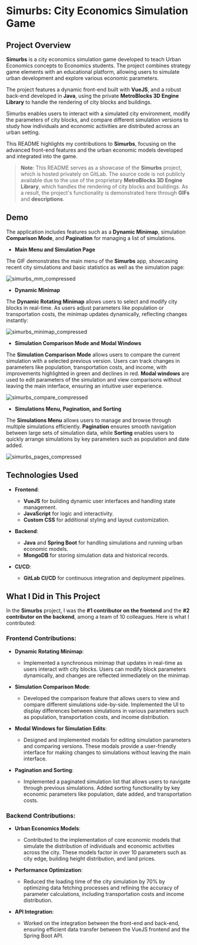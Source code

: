 # Simurbs: City Economics Simulation Game

## Project Overview

**Simurbs** is a city economics simulation game developed to teach Urban Economics concepts to Economics students. The project combines strategy game elements with an educational platform, allowing users to simulate urban development and explore various economic parameters. 

The project features a dynamic front-end built with **VueJS**, and a robust back-end developed in **Java**, using the private **MetroBlocks 3D Engine Library** to handle the rendering of city blocks and buildings. 

Simurbs enables users to interact with a simulated city environment, modify the parameters of city blocks, and compare different simulation versions to study how individuals and economic activities are distributed across an urban setting.

This README highlights my contributions to **Simurbs**, focusing on the advanced front-end features and the urban economic models developed and integrated into the game.

> **Note**: This README serves as a showcase of the **Simurbs** project, which is hosted privately on GitLab. The source code is not publicly available due to the use of the proprietary **MetroBlocks 3D Engine Library**, which handles the rendering of city blocks and buildings. As a result, the project's functionality is demonstrated here through **GIFs** and **descriptions**.

## Demo

The application includes features such as a **Dynamic Minimap**, simulation **Comparison Mode**, and **Pagination** for managing a list of simulations. 

- **Main Menu and Simulation Page**

The GIF demonstrates the main menu of the **Simurbs** app, showcasing recent city simulations and basic statistics as well as the simulation page:

![simurbs_mm_compressed](https://github.com/user-attachments/assets/4279ec0d-f299-4fc4-a97a-9a3f5ae5ec8e)

- **Dynamic Minimap**

The **Dynamic Rotating Minimap** allows users to select and modify city blocks in real-time. As users adjust parameters like population or transportation costs, the minimap updates dynamically, reflecting changes instantly:

![simurbs_minimap_compressed](https://github.com/user-attachments/assets/0ce051ef-3599-4294-96d0-8a3c46bf3eef)

- **Simulation Comparison Mode and Modal Windows**

The **Simulation Comparison Mode** allows users to compare the current simulation with a selected previous version. Users can track changes in parameters like population, transportation costs, and income, with improvements highlighted in green and declines in red. **Modal windows** are used to edit parameters of the simulation and view comparisons without leaving the main interface, ensuring an intuitive user experience.

![simurbs_compare_compressed](https://github.com/user-attachments/assets/ea1b46a5-7be6-4f9c-a21d-9a0e79f03078)

- **Simulations Menu, Pagination, and Sorting**

The **Simulations Menu** allows users to manage and browse through multiple simulations efficiently. **Pagination** ensures smooth navigation between large sets of simulation data, while **Sorting** enables users to quickly arrange simulations by key parameters such as population and date added.

![simurbs_pages_compressed](https://github.com/user-attachments/assets/980f1d6f-265e-4732-a4fe-f80cba7c5ac2)

## Technologies Used

- **Frontend**:
  - **VueJS** for building dynamic user interfaces and handling state management.
  - **JavaScript** for logic and interactivity.
  - **Custom CSS** for additional styling and layout customization.
  
- **Backend**:
  - **Java** and **Spring Boot** for handling simulations and running urban economic models.
  - **MongoDB** for storing simulation data and historical records.
  
- **CI/CD**:
  - **GitLab CI/CD** for continuous integration and deployment pipelines.

## What I Did in This Project

In the **Simurbs** project, I was the **#1 contributor on the frontend** and the **#2 contributor on the backend**, among a team of 10 colleagues. Here is what I contributed:

### Frontend Contributions:

- **Dynamic Rotating Minimap**:
  - Implemented a synchronous minimap that updates in real-time as users interact with city blocks. Users can modify block parameters dynamically, and changes are reflected immediately on the minimap.

- **Simulation Comparison Mode**:
  - Developed the comparison feature that allows users to view and compare different simulations side-by-side. Implemented the UI to display differences between simulations in various parameters such as population, transportation costs, and income distribution.

- **Modal Windows for Simulation Edits**:
  - Designed and implemented modals for editing simulation parameters and comparing versions. These modals provide a user-friendly interface for making changes to simulations without leaving the main interface.

- **Pagination and Sorting**:
  - Implemented a paginated simulation list that allows users to navigate through previous simulations. Added sorting functionality by key economic parameters like population, date added, and transportation costs.

### Backend Contributions:

- **Urban Economics Models**:
  - Contributed to the implementation of core economic models that simulate the distribution of individuals and economic activities across the city. These models factor in over 10 parameters such as city edge, building height distribution, and land prices.

- **Performance Optimization**:
  - Reduced the loading time of the city simulation by 70% by optimizing data fetching processes and refining the accuracy of parameter calculations, including transportation costs and income distribution.

- **API Integration**:
  - Worked on the integration between the front-end and back-end, ensuring efficient data transfer between the VueJS frontend and the Spring Boot API.
